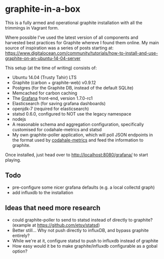 graphite-in-a-box
=================

This is a fully armed and operational graphite installation with all the trimmings in Vagrant form.

Where possible I've used the latest version of all components and harvested best practices for Graphite whereve I found them online. My main source of inspiration was a series of posts starting at: <https://www.digitalocean.com/community/tutorials/how-to-install-and-use-graphite-on-an-ubuntu-14-04-server>

This setup (at the time of writing) consists of:

- Ubuntu 14.04 (Trusty Tahir) LTS
- Graphite (carbon + graphite-web) v0.9.12
- Postgres (for the Graphite DB, instead of the default SQLite)
- Memcached for carbon caching
- The [Grafana](http://grafana.org/) front-end, version 1.7.0-rc1
- Elasticsearch (for saving grafana dashboards)
- openjdk-7 (required for elasticsearch)
- statsd 0.6.0, configured to NOT use the legacy namespace
- nodejs
- A reasonable schema and aggregation configuration, specifically customised for codahale-metrics and statsd
- My own graphite-poller application, which will poll JSON endpoints in the format used by [codahale-metrics](http://metrics.codahale.com/) and feed the information to graphite.

Once installed, just head over to <http://localhost:8080/grafana/> to start playing.

Todo
----

- pre-configure some nicer grafana defaults (e.g. a local collectd graph)
- add influxdb to the installation


Ideas that need more research
-----------------------------

- could graphite-poller to send to statsd instead of directly to graphite? (example at <https://github.com/etsy/statsd>)
- Better still... Why not push directly to influxDB, and bypass graphite entirely?
- While we're at it, configure statsd to push to influxdb instead of graphite
- How easy would it be to make graphite/influxdb configurable as a gobal option?


